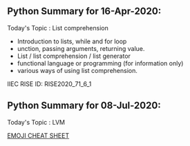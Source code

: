 ## Python Summary for 16-Apr-2020:

Today's Topic : List comprehension
- Introduction to lists, while and for loop
- unction, passing arguments, returning value.
- List / list comprehension / list generator
- functional language or programming (for information only)
- various ways of using list comprehension.

IIEC RISE ID: RISE2020_71_6_1


## Python Summary for 08-Jul-2020:

Today's Topic : LVM


[EMOJI CHEAT SHEET](https://www.webfx.com/tools/emoji-cheat-sheet/)
